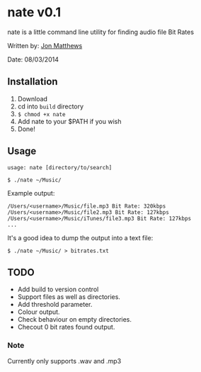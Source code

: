 # nate v0.1

nate is a little command line utility for finding audio file Bit Rates

Written by: [Jon Matthews](https://github.com/joncarlmatthews)

Date: 08/03/2014

## Installation

1. Download
2. cd into `build` directory
3. `$ chmod +x nate`
4. Add nate to your $PATH if you wish
5. Done!

## Usage

````usage: nate [directory/to/search]````

````$ ./nate ~/Music/````

Example output:

	/Users/<username>/Music/file.mp3 Bit Rate: 320kbps
	/Users/<username>/Music/file2.mp3 Bit Rate: 127kbps
	/Users/<username>/Music/iTunes/file3.mp3 Bit Rate: 127kbps
	...

It's a good idea to dump the output into a text file:

	$ ./nate ~/Music/ > bitrates.txt
	
## TODO
 - Add build to version control
 - Support files as well as directories.
 - Add threshold parameter.
 - Colour output.
 - Check behaviour on empty directories.
 - Checout 0 bit rates found output.

### Note
Currently only supports .wav and .mp3
